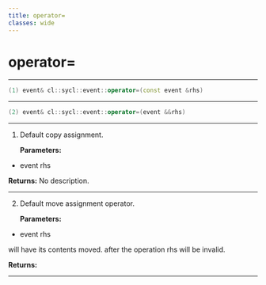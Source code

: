 ```yaml
---
title: operator=
classes: wide
---
```

# operator=

---

```cpp
(1) event& cl::sycl::event::operator=(const event &rhs)
```

---

```cpp
(2) event& cl::sycl::event::operator=(event &&rhs)
```

---

1. Default copy assignment. 

   **Parameters:**

  * event rhs

   

   **Returns:** No description.

---

2. Default move assignment operator. 

   **Parameters:**

  * event rhs

   will have its contents moved. after the operation rhs will be invalid. 

   **Returns:** 

---

